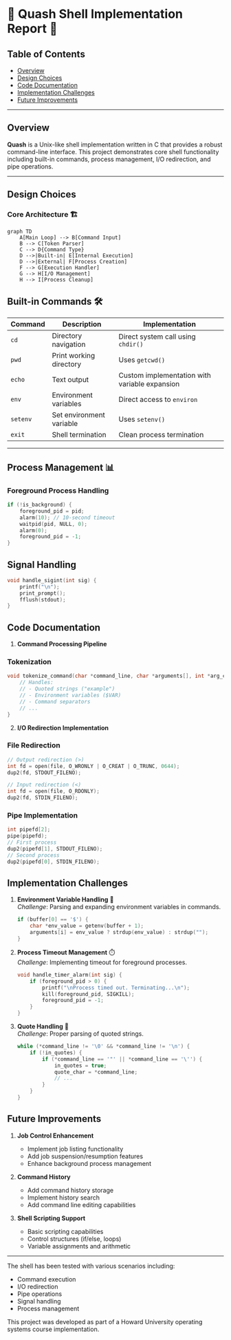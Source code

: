 # 🚀 Quash Shell Implementation Report 📖

## Table of Contents
- [Overview](#overview)
- [Design Choices](#design-choices)
- [Code Documentation](#code-documentation)
- [Implementation Challenges](#implementation-challenges)
- [Future Improvements](#future-improvements)

---

## Overview

**Quash** is a Unix-like shell implementation written in C that provides a robust command-line interface. This project demonstrates core shell functionality including built-in commands, process management, I/O redirection, and pipe operations.

---

## Design Choices

### Core Architecture 🏗️

```mermaid
graph TD
    A[Main Loop] --> B[Command Input]
    B --> C[Token Parser]
    C --> D{Command Type}
    D -->|Built-in| E[Internal Execution]
    D -->|External| F[Process Creation]
    F --> G[Execution Handler]
    G --> H[I/O Management]
    H --> I[Process Cleanup]
```
## Built-in Commands 🛠️

| Command | Description               | Implementation                         |
| ------- | ------------------------- | -------------------------------------- |
| `cd`    | Directory navigation      | Direct system call using `chdir()`     |
| `pwd`   | Print working directory   | Uses `getcwd()`                        |
| `echo`  | Text output               | Custom implementation with variable expansion |
| `env`   | Environment variables     | Direct access to `environ`             |
| `setenv`| Set environment variable  | Uses `setenv()`                        |
| `exit`  | Shell termination         | Clean process termination              |

---

## Process Management 📊

### Foreground Process Handling

```c
if (!is_background) {
    foreground_pid = pid;
    alarm(10); // 10-second timeout
    waitpid(pid, NULL, 0);
    alarm(0);
    foreground_pid = -1;
}
```
## Signal Handling

```c
void handle_sigint(int sig) {
    printf("\n");
    print_prompt();
    fflush(stdout);
}
```
## Code Documentation

1. **Command Processing Pipeline**

### Tokenization

```c
void tokenize_command(char *command_line, char *arguments[], int *arg_count) {
    // Handles:
    // - Quoted strings ("example")
    // - Environment variables ($VAR)
    // - Command separators
    // ...
}
```
2. **I/O Redirection Implementation**

### File Redirection

```c
// Output redirection (>)
int fd = open(file, O_WRONLY | O_CREAT | O_TRUNC, 0644);
dup2(fd, STDOUT_FILENO);

// Input redirection (<)
int fd = open(file, O_RDONLY);
dup2(fd, STDIN_FILENO);
```
### Pipe Implementation

```c
int pipefd[2];
pipe(pipefd); 
// First process
dup2(pipefd[1], STDOUT_FILENO);
// Second process
dup2(pipefd[0], STDIN_FILENO);
```

## Implementation Challenges

1. **Environment Variable Handling** 🔄  
   *Challenge*: Parsing and expanding environment variables in commands.

   ```c
   if (buffer[0] == '$') {
       char *env_value = getenv(buffer + 1);
       arguments[i] = env_value ? strdup(env_value) : strdup("");
   }
   ```
2. **Process Timeout Management** ⏱️  
   *Challenge*: Implementing timeout for foreground processes.

   ```c
   void handle_timer_alarm(int sig) {
       if (foreground_pid > 0) {  
           printf("\nProcess timed out. Terminating...\n");
           kill(foreground_pid, SIGKILL); 
           foreground_pid = -1;          
       }
   }
   ```
3. **Quote Handling** 📝  
   *Challenge*: Proper parsing of quoted strings.

   ```c
   while (*command_line != '\0' && *command_line != '\n') {
       if (!in_quotes) {
           if (*command_line == '"' || *command_line == '\'') {
               in_quotes = true;
               quote_char = *command_line;
               // ...
           }
       }
   }
   ```
## Future Improvements

1. **Job Control Enhancement**
   - Implement job listing functionality
   - Add job suspension/resumption features
   - Enhance background process management

2. **Command History**
   - Add command history storage
   - Implement history search
   - Add command line editing capabilities

3. **Shell Scripting Support**
   - Basic scripting capabilities
   - Control structures (if/else, loops)
   - Variable assignments and arithmetic

---

The shell has been tested with various scenarios including:
- Command execution
- I/O redirection
- Pipe operations
- Signal handling
- Process management

This project was developed as part of a Howard University operating systems course implementation.

